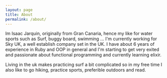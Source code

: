 ```yaml
---
layout: page
title: About
permalink: /about/
---
```


Im Isaac Jarquin, originally from Gran Canaria, hence my like for water sports such as Surf, buggy board, swimming ... I'm currently working for Sky UK, a well establish company set in the UK. I have about 6 years of experience in Ruby and OOP in general and I'm starting to get very exited and passionate about functional programming and currently learning elixir.

Living in the uk makes practicing surf a bit complicated so in my free time I also like to go hiking, practice sports, preferible outdoors and read.



